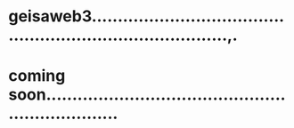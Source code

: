 # geisaweb3...............................................................................,.
# coming soon...................................................................
